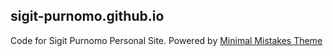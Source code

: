 ## sigit-purnomo.github.io

Code for Sigit Purnomo Personal Site. Powered by [Minimal Mistakes Theme](https://mademistakes.com/work/minimal-mistakes-jekyll-theme/)
